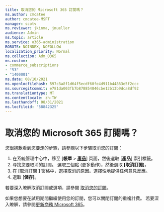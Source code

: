 ```yaml
---
title: 取消您的 Microsoft 365 訂閱嗎？
ms.author: cmcatee
author: cmcatee-MSFT
manager: scotv
ms.reviewer: jkinma, jmueller
audience: Admin
ms.topic: article
ms.service: o365-administration
ROBOTS: NOINDEX, NOFOLLOW
localization_priority: Normal
ms.collection: Adm_O365
ms.custom:
- commerce_subscriptions
- "53"
- "1400001"
ms.date: 08/10/2021
ms.openlocfilehash: 597c3a8f1d64f5ecdf60fe4d911b44863e5f2ccc
ms.sourcegitcommit: e781da003fb7b878854846cbe12b13b9dca8df92
ms.translationtype: MT
ms.contentlocale: zh-TW
ms.lasthandoff: 08/31/2021
ms.locfileid: "58842325"
---
```

# <a name="canceling-your-microsoft-365-subscription"></a>取消您的 Microsoft 365 訂閱嗎？

您很抱歉看到您要走的步驟，請參閱以下步驟取消您的訂閱：

1. 在系統管理中心中，移至 [**帳單**  >  **[產品](https://go.microsoft.com/fwlink/p/?linkid=842054)**] 頁面，然後選取 [**產品**] 索引標籤。
2. 尋找您要取消的訂閱。 選取三個點 (更多動作)，然後選取 **[取消訂閱]**。
3. 在 [取消訂閱 **]** 窗格中，選擇取消的原因。選擇性地提供任何意見反應。
4. 選取 **[儲存]**。

若要深入瞭解取消訂閱或選項，請參閱 [取消您的訂閱](https://docs.microsoft.com/microsoft-365/commerce/subscriptions/cancel-your-subscription)。

如果您想要在試用期間繼續使用您的訂閱，您可以關閉訂閱的重複計費。 若要深入瞭解，請參閱[更新商務 Microsoft 365](https://docs.microsoft.com/microsoft-365/commerce/subscriptions/renew-your-subscription)。